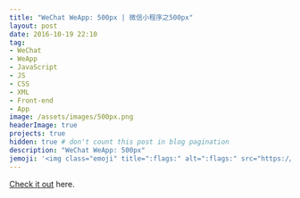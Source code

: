 ```yaml
---
title: "WeChat WeApp: 500px | 微信小程序之500px"
layout: post
date: 2016-10-19 22:10
tag:
- WeChat
- WeApp
- JavaScript
- JS
- CSS
- XML
- Front-end
- App
image: /assets/images/500px.png
headerImage: true
projects: true
hidden: true # don't count this post in blog pagination
description: "WeChat WeApp: 500px"
jemoji: '<img class="emoji" title=":flags:" alt=":flags:" src="https://assets.github.com/images/icons/emoji/unicode/1f38f.png" height="20" width="20" align="absmiddle">'
---
```



[Check it out](https://github.com/fluency03/weapp-500px) here.
